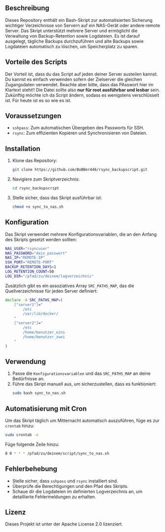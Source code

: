 ## Beschreibung
Dieses Repository enthält ein Bash-Skript zur automatisierten Sicherung wichtiger Verzeichnisse von Servern auf ein NAS-Gerät oder andere remote Server. Das Skript unterstützt mehrere Server und ermöglicht die Verwaltung von Backup-Retention sowie Logdateien. 
Es ist darauf ausgelegt, tägliche Backups durchzuführen und alte Backups sowie Logdateien automatisch zu löschen, um Speicherplatz zu sparen.

## Vorteile des Scripts
Der Vorteil ist, dass du das Script auf jeden deiner Server austeilen kannst. Du kannst es einfach verwenden  sofern der Zielserver die gleichen Zugangsdaten verwendet.
Beachte aber bitte, dass das PAsswort hier im Klartext steht!! Die Datei sollte also **nur für root ausführbar und lesbar** sein. Zukünftig möchte ich da Script ändern, sodass es wenigstens verschlüsselt ist. Für heute ist es so wie es ist.

## Voraussetzungen
- `sshpass`: Zum automatischen Übergeben des Passworts für SSH.
- `rsync`: Zum effizienten Kopieren und Synchronisieren von Dateien.

## Installation
1. Klone das Repository:
    ```sh
    git clone https://github.com/BoBBer446/rsync_backupscript.git
    ```
2. Navigiere zum Skriptverzeichnis:
    ```sh
    cd rsync_backupscript
    ```

3. Stelle sicher, dass das Skript ausführbar ist:
    ```sh
    chmod +x sync_to_nas.sh
    ```

## Konfiguration
Das Skript verwendet mehrere Konfigurationsvariablen, die an den Anfang des Skripts gesetzt werden sollten:

```bash
NAS_USER="rsyncuser"
NAS_PASSWORD="dein_passwort"
NAS_IP="REMOTE-IP"
SSH_PORT="REMOTE-PORT"
BACKUP_RETENTION_DAYS=1
LOG_RETENTION_COUNT=50
LOG_DIR="/pfad/zu/deinem/logverzeichnis"
```

Zusätzlich gibt es ein assoziatives Array `SRC_PATHS_MAP`, das die Quellverzeichnisse für jeden Server definiert:

```bash
declare -A SRC_PATHS_MAP=(
    ["server1"]="
        /etc
        /var/lib/docker/
    "
    ["server2"]="
        /etc
        /home/benutzer_eins
        /home/benutzer_zwei
    "
)
```

## Verwendung
1. Passe die `Konfigurationsvariablen` und das `SRC_PATHS_MAP` an deine Bedürfnisse an.
2. Führe das Skript manuell aus, um sicherzustellen, dass es funktioniert:
    ```sh
    sudo bash sync_to_nas.sh
    ```

## Automatisierung mit Cron
Um das Skript täglich um Mitternacht automatisch auszuführen, füge es zur `crontab` hinzu:

```sh
sudo crontab -e
```

Füge folgende Zeile hinzu:

```sh
0 0 * * * /pfad/zu/deinem/script/sync_to_nas.sh
```

## Fehlerbehebung
- Stelle sicher, dass `sshpass` und `rsync` installiert sind.
- Überprüfe die Berechtigungen und den Pfad des Skripts.
- Schaue dir die Logdateien im definierten Logverzeichnis an, um detaillierte Fehlermeldungen zu erhalten.

## Lizenz
Dieses Projekt ist unter der Apache License 2.0 lizenziert.

